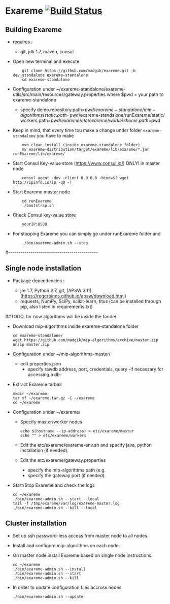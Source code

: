 # Exareme   [![Build Status](https://travis-ci.org/madgik/exareme.svg?branch=dev_standalone)](https://travis-ci.org/madgik/exareme)


##  Building Exareme

* requires : 
    -  git, jdk 1.7, maven, consul
    
* Open new terminal and execute
    ``` 
        git clone https://github.com/madgik/exareme.git -b dev_standalone exareme-standalone
        cd exareme-standalone
    ```

* Configuration under ~/exareme-standalone/exareme-utils/src/main/resources/gateway.properties where $pwd = your path to exareme-standalone
    - specify
		demo.repository.path=$pwd/exareme-standalone/mip-algorithms/
		static.path=$pwd/exareme-standalone/runExareme/static/
		workers.path=$pwd/exareme/etc/exareme/workers
		home.path=$pwd

* Keep in mind, that every time tou make a change under folder ```exareme-standalone``` you have to make
   ```
       mvn clean install (inside exareme-standalone folder)
       mv exareme-distribution/target/exareme/lib/exareme/*.jar runExareme/lib/exareme/
   ```

* Start Consul Key-value store (https://www.consul.io/) ONLY! in master node
    ```
        consul agent -dev -client 0.0.0.0 -bind=$( wget http://ipinfo.io/ip -qO -)
    ```

* Start Exareme master node
    ```
        cd runExareme
        ./bootstrap.sh
    ```

* Check Consul key-value store 
    ```
        yourIP:8500
    ```

* For stopping Exareme you can simply go under runExareme folder and
    ```
        ./bin/exareme-admin.sh --stop
    ```

#--------------------------------------------
## Single node installation

* Package dependencies :

    - jre 1.7, Python 2.7, git, [APSW 3.11] (https://rogerbinns.github.io/apsw/download.html)
    - requests, NumPy, SciPy, scikit-learn, titus (can be installed through pip, also listed in requirements.txt) 

##TODO, for now algorithms will be inside the fonder
* Download mip-algorithms inside exareme-standalone folder
    ```
    cd exareme-standalone/
    wget https://github.com/madgik/mip-algorithms/archive/master.zip
    unzip master.zip
    ```

* Configuration under ~/mip-algorithms-master/

    - edit properties.json	
        + specify rawdb address, port, credentials, query -if necessary for accessing a db-
      
* Extract Exareme tarball
 
    ```
    mkdir ~/exareme
    tar xf ~/exareme.tar.gz -C ~/exareme
    cd ~/exareme
    ```
    
* Configuration under ~/exareme/

    - Specify master/worker nodes 
    
        ```
        echo $(hostname --ip-address) > etc/exareme/master
        echo "" > etc/exareme/workers
        ```
        
    - Edit the etc/exareme/exareme-env.sh and specify java, python installation (if needed).   
    - Edit the etc/exareme/gateway.properties 
        + specify the mip-algorihtms path (e.g. 
        + specify the gateway port (if needed).

* Start/Stop Exareme and check the logs

    ```
    cd ~/exareme
    ./bin/exareme-admin.sh --start --local
    tail -f /tmp/exareme/var/log/exareme-master.log
    ./bin/exareme-admin.sh --kill --local
    ```

## Cluster installation

* Set up ssh password-less access from master node to all nodes. 
* Install and configure mip-algorithms on each node.
* On master node install Exareme based on single node instructions.
    ```
    cd ~/exareme
    ./bin/exareme-admin.sh --install
    ./bin/exareme-admin.sh --start
    ./bin/exareme-admin.sh --kill
    ```
    
* In order to update configuration files accross nodes
    ```
    ./bin/exareme-admin.sh --update    
    ```
